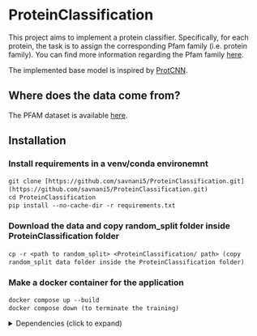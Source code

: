 # ProteinClassification


This project aims to implement a protein classifier. Specifically, for each protein, the task is to assign the corresponding
Pfam family (i.e. protein family). You can find more information regarding the Pfam family [here](https://en.wikipedia.org/wiki/Pfam). 

The implemented base model is inspired by [ProtCNN](https://www.biorxiv.org/content/10.1101/626507v3.full).

## Where does the data come from?

The PFAM dataset is available [here](https://www.kaggle.com/googleai/pfam-seed-random-split).


## Installation

### Install requirements in a venv/conda environemnt
```
git clone [https://github.com/savnani5/ProteinClassification.git](https://github.com/savnani5/ProteinClassification.git)
cd ProteinClassification
pip install --no-cache-dir -r requirements.txt
```

### Download the data and copy random_split folder inside ProteinClassification folder
```
cp -r <path to random_split> <ProteinClassification/ path> (copy random_split data folder inside the ProteinClassification folder)
```

### Make a docker container for the application
```
docker compose up --build
docker compose down (to terminate the training)
```

<details>
  <summary> Dependencies (click to expand) </summary>
  
  ## Dependencies
    - matplotlib==3.4.1
    - numpy==1.23.5
    - pandas==1.2.3
    - pytorch-lightning==1.5.3
    - seaborn==0.11.1
    - tensorboard==2.2.2
    - torch==1.10.1+cu102
    - torchmetrics==0.6.0
    - PyYAML==5.4.1
    - scipy==1.10.1
    - pytest==7.4.3
  

## How To Train/Test?

### Quick Start

To change training/model parameters use **config_cnn.yaml**/**config_transformer.yaml** files.

To train the ProtCNN model:
```
python trian.py --config <path to config_cnn.yaml> (Provide --data_dir arg if random_split/ is not in ProteinClassifier path) 
```
---

To train the ProtTransformer model:
```
python trian.py --config <path to config_transformer.yaml> 
```

To run evaluation on a pretrained model (eval mode):
```
python trian.py -e -c <path to checkpoint file> (Provide --data_dir arg if random_split/ is not in ProteinClassifier path)
```
---

### Directory structure
![dir_struct](git_assets/dir_tree.png)

---

### Tests

To run unit tests using pytest:
```
pytest unit_tests.py
```
---

### Visualization 

To visualize the data distribution and play with plots use the data_visualization.py script to save plot under </plots> folder.
```
python data_visualization.py (Provide --data_dir arg if random_split/ is not in ProteinClassifier path)
```

### Improvement (suggestions)

**DISCLAIMER**: Although I have implemented the improvements, I wasn't able to validate them due to high compute/time requirements and they may/ maynot imporve the performance of State of the art ProtCNN model.

- Implementation and use of **Focal loss** to account for data imbalance in different protein families. We can also use weighted crossentropy loss.
- Transformer Encoder based Architecture (similar to BERT with/without positional embeddings) to model sequences better. The attention mechanism ideally should perform better compared to 1D conv feature extractor with residual blocks. This model is almost 65% smaller (50M params) compared to base ProtCNN (137M params).
- Other imporovements can be to use an Ensemble of ProtCNN models or increase the model parameters etc. to improve classification accuracy.  


## Citation

Implementation adapted from Instadeep's Starter Jupyter Notebook for ProtCNN.
